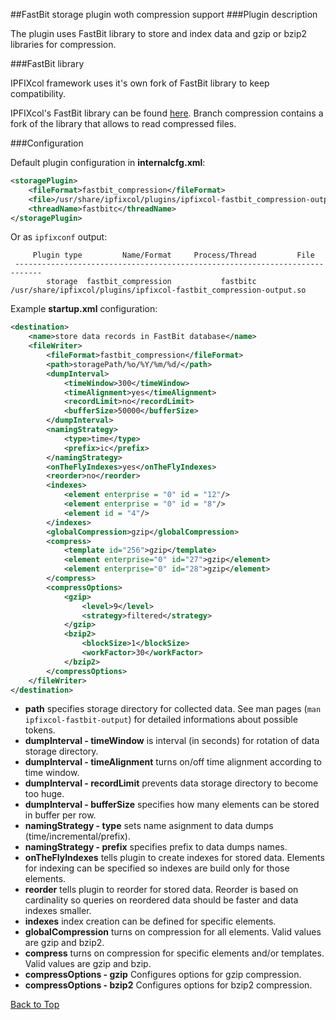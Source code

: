 ##<a name="top"></a>FastBit storage plugin woth compression support
###Plugin description

The plugin uses FastBit library to store and index data and gzip or bzip2 libraries for compression.

###FastBit library

 IPFIXcol framework uses it's own fork of FastBit library to keep compatibility.

IPFIXcol's FastBit library can be found [here](https://github.com/CESNET/libfastbit). Branch compression contains a fork of the library that allows to read compressed files.

###Configuration

Default plugin configuration in **internalcfg.xml**:

```xml
<storagePlugin>
	<fileFormat>fastbit_compression</fileFormat>
	<file>/usr/share/ipfixcol/plugins/ipfixcol-fastbit_compression-output.so</file>
	<threadName>fastbitc</threadName>
</storagePlugin>
```

Or as `ipfixconf` output:
  
```
     Plugin type         Name/Format     Process/Thread         File        
 ----------------------------------------------------------------------------
        storage  fastbit_compression           fastbitc         /usr/share/ipfixcol/plugins/ipfixcol-fastbit_compression-output.so
```

Example **startup.xml** configuration:

```xml
<destination>
    <name>store data records in FastBit database</name>
    <fileWriter>
        <fileFormat>fastbit_compression</fileFormat>
        <path>storagePath/%o/%Y/%m/%d/</path>
        <dumpInterval>
            <timeWindow>300</timeWindow>
            <timeAlignment>yes</timeAlignment>
            <recordLimit>no</recordLimit>
            <bufferSize>50000</bufferSize>
        </dumpInterval>
        <namingStrategy>
            <type>time</type>
            <prefix>ic</prefix>
        </namingStrategy>
        <onTheFlyIndexes>yes</onTheFlyIndexes>
        <reorder>no</reorder>
        <indexes>
            <element enterprise = "0" id = "12"/>
            <element enterprise = "0" id = "8"/>
            <element id = "4"/>
        </indexes>
        <globalCompression>gzip</globalCompression>
        <compress>
            <template id="256">gzip</template>
            <element enterprise="0" id="27">gzip</element>
            <element enterprise="0" id="28">gzip</element>
        </compress>
        <compressOptions>
            <gzip>
                <level>9</level>
                <strategy>filtered</strategy>
            </gzip>
            <bzip2>
                <blockSize>1</blockSize>
                <workFactor>30</workFactor>
            </bzip2>
        </compressOptions>
    </fileWriter>
</destination>
```

*  **path** specifies storage directory for collected data. See man pages (`man ipfixcol-fastbit-output`) for detailed informations about possible tokens.
*  **dumpInterval - timeWindow** is interval (in seconds) for rotation of data storage directory.
*  **dumpInterval - timeAlignment** turns on/off time alignment according to time window.
*  **dumpInterval - recordLimit** prevents data storage directory to become too huge.
*  **dumpInterval - bufferSize** specifies how many elements can be stored in buffer per row.
*  **namingStrategy - type** sets name asignment to data dumps (time/incremental/prefix).
*  **namingStrategy - prefix** specifies prefix to data dumps names.
*  **onTheFlyIndexes** tells plugin to create indexes for stored data. Elements for indexing can be specified so indexes are build only for those elements.
*  **reorder** tells plugin to reorder for stored data. Reorder is based on cardinality so queries on reordered data should be faster and data indexes smaller.
*  **indexes** index creation can be defined for specific elements.
*  **globalCompression** turns on compression for all elements. Valid values are gzip and bzip2.
*  **compress** turns on compression for specific elements and/or templates. Valid values are gzip and bzip.
*  **compressOptions - gzip** Configures options for gzip compression.
*  **compressOptions - bzip2** Configures options for bzip2 compression.

[Back to Top](#top)
